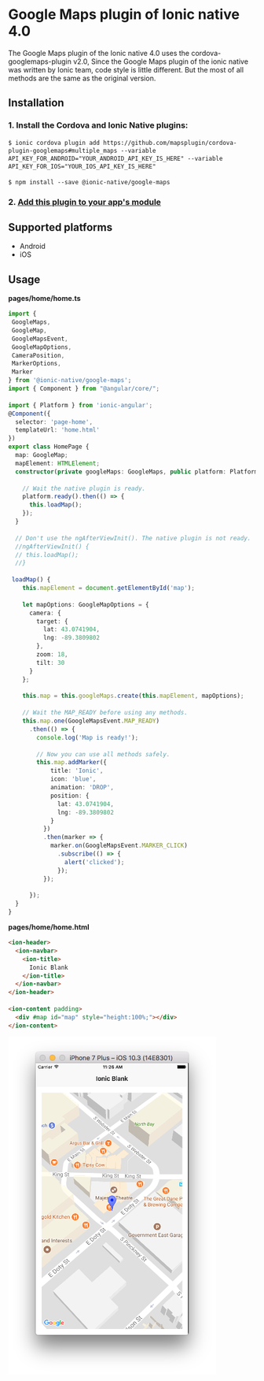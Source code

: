 # Google Maps plugin of Ionic native 4.0

The Google Maps plugin of the Ionic native 4.0 uses the cordova-googlemaps-plugin v2.0,
Since the Google Maps plugin of the ionic native was written by Ionic team, code style is little different.
But the most of all methods are the same as the original version.

## Installation

### 1. Install the Cordova and Ionic Native plugins:

```
$ ionic cordova plugin add https://github.com/mapsplugin/cordova-plugin-googlemaps#multiple_maps --variable API_KEY_FOR_ANDROID="YOUR_ANDROID_API_KEY_IS_HERE" --variable API_KEY_FOR_IOS="YOUR_IOS_API_KEY_IS_HERE"

$ npm install --save @ionic-native/google-maps
```

### 2. [Add this plugin to your app's module](https://ionicframework.com/docs/native/#Add_Plugins_to_Your_App_Module)


## Supported platforms

- Android
- iOS

## Usage

**pages/home/home.ts**

```TypeScript
import {
 GoogleMaps,
 GoogleMap,
 GoogleMapsEvent,
 GoogleMapOptions,
 CameraPosition,
 MarkerOptions,
 Marker
} from '@ionic-native/google-maps';
import { Component } from "@angular/core/";

import { Platform } from 'ionic-angular';
@Component({
  selector: 'page-home',
  templateUrl: 'home.html'
})
export class HomePage {
  map: GoogleMap;
  mapElement: HTMLElement;
  constructor(private googleMaps: GoogleMaps, public platform: Platform) {

    // Wait the native plugin is ready.
    platform.ready().then(() => {
      this.loadMap();
    });
  }

  // Don't use the ngAfterViewInit(). The native plugin is not ready.
  //ngAfterViewInit() {
  // this.loadMap();
  //}

 loadMap() {
    this.mapElement = document.getElementById('map');

    let mapOptions: GoogleMapOptions = {
      camera: {
        target: {
          lat: 43.0741904,
          lng: -89.3809802
        },
        zoom: 18,
        tilt: 30
      }
    };

    this.map = this.googleMaps.create(this.mapElement, mapOptions);

    // Wait the MAP_READY before using any methods.
    this.map.one(GoogleMapsEvent.MAP_READY)
      .then(() => {
        console.log('Map is ready!');

        // Now you can use all methods safely.
        this.map.addMarker({
            title: 'Ionic',
            icon: 'blue',
            animation: 'DROP',
            position: {
              lat: 43.0741904,
              lng: -89.3809802
            }
          })
          .then(marker => {
            marker.on(GoogleMapsEvent.MARKER_CLICK)
              .subscribe(() => {
                alert('clicked');
              });
          });

      });
  }
}
```

**pages/home/home.html**

```html
<ion-header>
  <ion-navbar>
    <ion-title>
      Ionic Blank
    </ion-title>
  </ion-navbar>
</ion-header>

<ion-content padding>
  <div #map id="map" style="height:100%;"></div>
</ion-content>
```

![](usage_example.png)
